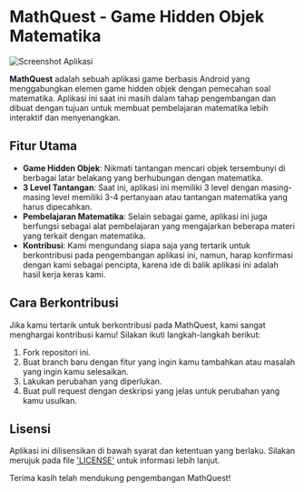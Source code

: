 # MathQuest - Game Hidden Objek Matematika

![Screenshot Aplikasi](URL_Gambar_Aplikasi)

**MathQuest** adalah sebuah aplikasi game berbasis Android yang menggabungkan elemen game hidden objek dengan pemecahan soal matematika. Aplikasi ini saat ini masih dalam tahap pengembangan dan dibuat dengan tujuan untuk membuat pembelajaran matematika lebih interaktif dan menyenangkan.

## Fitur Utama

- **Game Hidden Objek**: Nikmati tantangan mencari objek tersembunyi di berbagai latar belakang yang berhubungan dengan matematika.
- **3 Level Tantangan**: Saat ini, aplikasi ini memiliki 3 level dengan masing-masing level memiliki 3-4 pertanyaan atau tantangan matematika yang harus dipecahkan.
- **Pembelajaran Matematika**: Selain sebagai game, aplikasi ini juga berfungsi sebagai alat pembelajaran yang mengajarkan beberapa materi yang terkait dengan matematika.
- **Kontribusi**: Kami mengundang siapa saja yang tertarik untuk berkontribusi pada pengembangan aplikasi ini, namun, harap konfirmasi dengan kami sebagai pencipta, karena ide di balik aplikasi ini adalah hasil kerja keras kami.

## Cara Berkontribusi

Jika kamu tertarik untuk berkontribusi pada MathQuest, kami sangat menghargai kontribusi kamu! Silakan ikuti langkah-langkah berikut:

1. Fork repositori ini.
2. Buat branch baru dengan fitur yang ingin kamu tambahkan atau masalah yang ingin kamu selesaikan.
3. Lakukan perubahan yang diperlukan.
4. Buat pull request dengan deskripsi yang jelas untuk perubahan yang kamu usulkan.

## Lisensi

Aplikasi ini dilisensikan di bawah syarat dan ketentuan yang berlaku. Silakan merujuk pada file ['LICENSE'](LICENSE) untuk informasi lebih lanjut.

Terima kasih telah mendukung pengembangan MathQuest!
